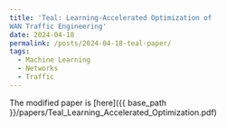 ```yaml
---
title: 'Teal: Learning-Accelerated Optimization of
WAN Traffic Engineering'
date: 2024-04-18
permalink: /posts/2024-04-18-teal-paper/
tags:
  - Machine Learning
  - Networks
  - Traffic
---
```


The modified paper is [here]({{ base_path }}/papers/Teal_Learning_Accelerated_Optimization.pdf)
